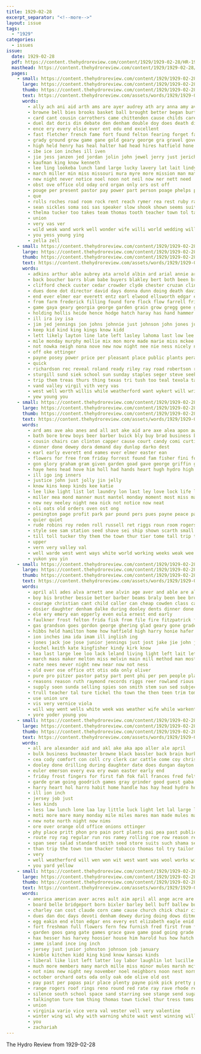 ```yaml
---
title: 1929-02-28
excerpt_separator: "<!--more-->"
layout: issue
tags:
  - "1929"
categories:
  - issues
issue:
  date: 1929-02-28
  pdf: https://content.thehydroreview.com/content/1929/1929-02-28/HR-1929-02-28.pdf
  masthead: https://content.thehydroreview.com/content/1929/1929-02-28/masthead/HR-1929-02-28.jpg
  pages:
    - small: https://content.thehydroreview.com/content/1929/1929-02-28/small/HR-1929-02-28-01.jpg
      large: https://content.thehydroreview.com/content/1929/1929-02-28/large/HR-1929-02-28-01.jpg
      thumb: https://content.thehydroreview.com/content/1929/1929-02-28/thumbnails/HR-1929-02-28-01.jpg
      text: https://content.thehydroreview.com/assets/words/1929/1929-02-28/HR-1929-02-28-01.txt
      words:
        - ally ach ani aid arth ams are ayer audrey ath ary anna amy ave adkins all amos auna austin arning alan ager ata allen and auxier
        - browne bell bies brooks basket ball brought better began burt bride browning blaz brides burkhalter both best bary bickell been business begin big but boston bank boys bine bean belland bold brad bridegroom
        - card cant cousin carrothers came chittenden cause childs care charles city college course come can cunningham cloninger cummins constant cos cecil cake champlin confer clyde chris cole church cham christian con close
        - duel dat doris din debate den denham double doy does death dinner day dau during down deep due donna dance dewey dor
        - ence ery every elsie ever ent edu end excellent
        - fast fletcher french fame fort found felton fearing forget fall front farm fore first fern flail former folks floyd for farry friday frank floor fron ferrell from flow
        - grady ground grow game gane gold geary george gra gravel gover given going good gas grade games giant gums glidewell gett gam guest grin
        - high held henry has heal halter had head hires hatfield hone hop hesser her hunter han hold how harold ham hes heres helper home hee happy hide hugh him hoi hydro half hamilton hands house
        - ibe ice ion inches ill iven
        - jie jess janzen jed jordan jolin john jewel jerry just jericho johnston junior
        - kaufman king know kenneth
        - lee ling lookeba lunch land large lucky lavery lat lait lindy latter lenora lela leta learn lish labor life little last long
        - march miller min miss missouri mura myre more mission man mat morning musselman mighty minnie mayo mere mattar marriage mond mobile most much members mauk mules martha monday mount monay may minor made many mimi method
        - new night never notice noel noon not neil now ner nett need
        - obst ove office old oday ord organ only ors ost off
        - pouge per present pastor pay power part person poage phelps peden putnam promise pete police par poor paul people preston public place page pope
        - que
        - rolls roches road room rock rent reach rymer rea rest ruby ranch role reason rac rogers
        - sean sickles soma soi sas speaker slow shook shown seems suit smith school sey station south sam side song scot sing sweet sees sale sunday student spies show stem street states still sine salesman sun springs saturday season sandy soon shows saw state sales seen second spark schools stockton silence sly stevens special she see sea seng ser said son
        - thelma tucker too takes team thomas tooth teacher town tol talk tree tone turns then treat tax ten take the try trio thur ting turn tention them
        - union
        - very vas ver
        - wild weak wand work well wonder wife willi world wedding williams wrath way worn went wee wake wiebe week won weatherford wei walter will was woodrow with why weeks worley walker west
        - you yess young ying
        - zella zell
    - small: https://content.thehydroreview.com/content/1929/1929-02-28/small/HR-1929-02-28-02.jpg
      large: https://content.thehydroreview.com/content/1929/1929-02-28/large/HR-1929-02-28-02.jpg
      thumb: https://content.thehydroreview.com/content/1929/1929-02-28/thumbnails/HR-1929-02-28-02.jpg
      text: https://content.thehydroreview.com/assets/words/1929/1929-02-28/HR-1929-02-28-02.txt
      words:
        - adkins arthur able aubrey ata arnold albin ard arial annie are and all ago arin
        - back boucher barrs blum babe buyers blakley bert both been brown bys bane better best bulk barr buy byes balls baby business bars butler ball busi bis big bran boys bandy bry basket brought buckmaster brother ben bos bay born bank bryan bors but beck
        - clifford check custer cedar crowder clyde chester cruzan clinton cope cabbage cost clark card come cushing class cold charley corn caller cummins crissman chick church city cordell colony cagg car came
        - dues done dot director david days donna dunn doing death davis day devaughn dennis detweiler dallas demott daughter dunaway
        - end ever elmer ear everett entz earl elwood ellsworth edgar emma elbert early
        - from farm frederick filling found fore flock flow farrell friday folks far first falfa fry for frank fort fitzpatrick fine fleeman
        - game gaya geary georgia george garden grain grow gregg gene grade good gil glad
        - holding hollis heide hence hodge hatch haray has hand hammer herndon hice her hite hem henke head hanks hatfield hom howard hinton homes hol herbert henry house had hammons hop hard hamilton harry home hydro
        - ill ira ivy isa
        - jim jed jennings jon johns johnnie just johnson john jones jury
        - keep kid kind king kings know kidd
        - lett likely layton line late left lasley lahoma last low lee lake little leo lay lou lantz live lary lorna
        - mile monday murphy mollie mix mon more made marie miss mckee market march mash mexico many morning mary
        - not nowka neigh nona nove new now night nee nie ness nicely noon near
        - off oke ottinger
        - payne posey power price per pleasant place public plants pera plan pay people part paper porter pete
        - quick
        - richardson rec reveal roland ready riley ray road robertson reach radio ridge render roman row ross roy reno rollinger rate ralph rolla reason rogers
        - sturgill sund siek school sun sunday staples seger steve seek stones supply speed stange sand saturday sions shanks sayre schantz six sick sat south store swan schlessinger seed see son station sander seep she sodders stoves smith sell sit sau service southern simmons step seas start susie
        - trip them treas thurs thing texas tri tush too teal texola taylor than truly the terry test timms tut tam town times tom tell
        - vand valley virgil vith very vas
        - west well worth willis while weatherford want wykert will wright willie wish walter week weeks walk williams wilson with wife wesley wise work was
        - yew young you
    - small: https://content.thehydroreview.com/content/1929/1929-02-28/small/HR-1929-02-28-03.jpg
      large: https://content.thehydroreview.com/content/1929/1929-02-28/large/HR-1929-02-28-03.jpg
      thumb: https://content.thehydroreview.com/content/1929/1929-02-28/thumbnails/HR-1929-02-28-03.jpg
      text: https://content.thehydroreview.com/assets/words/1929/1929-02-28/HR-1929-02-28-03.txt
      words:
        - ard ams ave ako anes and all ast ake aid are axe alea apon awa
        - bath bore brew boys beer barber buick bly buy brad business beans best birth bag been bik bulls bond began better bill beams boy but bread burkhalter bis big bari butter
        - cousin chairs can clinton capper cause court candy comi curti county counts cai cone caris champlin cox cose chambers cabbage caddo coffee course care conder con china corn city come card choo charm call
        - dinner done dewey dora demand day dunlop darko dest
        - earl early everett end eames ever elmer easter ean
        - flowers for free from friday forrest found fam fisher fini foot fee friends few fair far fresh forget finer fine frank folks
        - gon glory graham gram given garden goad gave george griffin green glass good
        - haye hens head hove him holl had hands heart hugh hydro high hume hou hour homel henry hick how half hall hansen hand hart health height hinger hime hei her honor hool hope hop home has
        - ill igo ing inners
        - justice john just jolly jin jelly
        - know kins keep kinds kee katie
        - lee like light list lot laundry lon last ley love lock life large
        - miller mea mond manner must mantel monday moment most miss martin mauk marl men mou maul mound mical more mari might mildred mon mis meek much mies merrifield milly march mars
        - new ney neeley night nea nick not notice now neat
        - oli oats old orders oven ost ong
        - penington page profit park par pound pers pues payne peace packard present pro person partner pot pickles pleasant pao polish penning pack past pring pies pillsbury pour pink posen price plants part per
        - quier quiet
        - rude robins roy reden roll russell ret riggs roun room rogers
        - style see sam station seed shave sei ship shown scarth small study sun sour sch staples surprise stove spring sewing soap service said shi schoof swe sunday stand short say standard summer shad she suter salmon side son sick size school self state saturday strength slim silence schoo
        - till toll tucker thy them the town thur tier tome tall trip take taken tobe than toward thurs
        - upper
        - vern very valley val
        - well warde west went ways white world working weeks weak wee wall work wyatt why weatherford willing week wise will with wash weather ware while was walker whiting wife
        - yukon you yin
    - small: https://content.thehydroreview.com/content/1929/1929-02-28/small/HR-1929-02-28-04.jpg
      large: https://content.thehydroreview.com/content/1929/1929-02-28/large/HR-1929-02-28-04.jpg
      thumb: https://content.thehydroreview.com/content/1929/1929-02-28/thumbnails/HR-1929-02-28-04.jpg
      text: https://content.thehydroreview.com/assets/words/1929/1929-02-28/HR-1929-02-28-04.txt
      words:
        - april all ades alva arnett ane alvin age aver and able are alfalfa appell albert amanda ave aye
        - boy bis brother bessie better barber beams braly been bee broadway butler baby bal but bill barnard board barr business bells both blum best baily bet burn
        - courage christian cant child caller can cheap cowden class cand cedar care certain chris choo close cen car curt come childs citizen clinton city chamber chas crane cronk carpentar came clair carry chick coats curtis church cold crissman chief cobbler con
        - dosier daughter denham dalke during dooley dents dinner done daily dewey dull ding dave day dors dockery doing
        - ele ery emery ean epperly even eula ernest end early
        - faulkner frost felton frida fisk from file fire fitzpatrick few farm fail friday fears ford folks free fay fell for frank friends fred fam
        - gas grandson goes gordon george ghering glad geary gone grade guest group good greg gegg grant
        - hibbs held hamilton home how hatfield high harry honie hafer him howard habit habe hesser hill has homer holding hard hills hydro hand hopkins henry hour herman herb hinton house hom had her
        - ion inches ima ida imam ill inglish ing
        - jones jack joe jose junior jennings just jost jake jie john johnson jesus johns jere
        - kochel keith kate kingfisher kindy kirk know
        - lea last large lee loo lack leland living light left lait let lake linton little leghorn less
        - march mass maker melton miss melvin main mill method man most made maybe monday minnie mille might mckee miller more mose maud may many moser maxine mary marion
        - nate nees never night new near now not ness
        - old over ose office ott otis oda only oliver
        - pure pro pitzer pastor patsy part pent phi per pen people plate pages pet purcell pool perry pone page plant patrick pat proud present paper
        - reasons reason ruth raymond records riggs reer rowland rious rey rex roy rathbun ross road reading reno regular
        - supply soon sunda selling spies son smith stem sun sed subject spring short seed snow seger stops she stockton street simpson sang store strong south schools show stange seton study sue student slagell sons sturgill shen stove saturday stock sand sunday silk sister siege siy state school such special scarlet sharry style
        - trull teacher tal ture tickel tho town the then teen trim tom tipps thy ton too them triplett thead thor thyng
        - use union ure
        - vis very vernice viola
        - will way went wells white week was weather wife while warkentin williams with weathers weaver weatherford wilson wich wand work weeks walker wisel wit wish whitefield woodson wool
        - yore yoder young you
    - small: https://content.thehydroreview.com/content/1929/1929-02-28/small/HR-1929-02-28-05.jpg
      large: https://content.thehydroreview.com/content/1929/1929-02-28/large/HR-1929-02-28-05.jpg
      thumb: https://content.thehydroreview.com/content/1929/1929-02-28/thumbnails/HR-1929-02-28-05.jpg
      text: https://content.thehydroreview.com/assets/words/1929/1929-02-28/HR-1929-02-28-05.txt
      words:
        - all are alexander aid and akl ake aka apo aller ale april
        - bulk business buckmaster browne black bassler back brain burkhalter barr bring bay book bill bank blue bone butts buyers bones bradley bob buck
        - cea cody comfort con coll cry clerk car cattle come coy christian call cash coffee clyde carry credit champlin cure cane cabbage col
        - dooley done drilling during daughter date does dungan dayton death day delia dress dise
        - euler emerson every eva ery ewan easter early end
        - friday frost fingers for first fah fok fall frances fred felton farrow farmer from farm fete flesh friends
        - garde gram going goodrich games gray grinder good guest gaba gave garden glad gone given
        - harry heart hol harro habit home handle has hay head hydro horse humes hinton heck house her hands high
        - ill ion inch
        - jersey job just
        - kes kinds
        - less law lunch lone laa lay little luck light let lal large lena last
        - moti more mare many monday mile miles mares man made mules march mens merry members mail mule mari mee
        - new note north night now nims
        - ore over orange old office onions ottinger
        - phy place pritt phon pro pain port plants pai pea past public pay plain pot
        - route roy rag regular run ros ramey rolling roe row reason red ree
        - span seer salad standard smith seed store suits such shama service sand sun south spine summer sales star season special suit sell sherman sailing sale saturday stange stay see scott sae stock sund sui school sorrow strain short spring stan sled silk
        - than trip the town tom thacker tobacco thomas tol try tailor talk top
        - very
        - well weatherford will wen won wit west want was wool works wide wire week white wile write went william work watch with wells winter welding waite wear
        - you yard yellow
    - small: https://content.thehydroreview.com/content/1929/1929-02-28/small/HR-1929-02-28-06.jpg
      large: https://content.thehydroreview.com/content/1929/1929-02-28/large/HR-1929-02-28-06.jpg
      thumb: https://content.thehydroreview.com/content/1929/1929-02-28/thumbnails/HR-1929-02-28-06.jpg
      text: https://content.thehydroreview.com/assets/words/1929/1929-02-28/HR-1929-02-28-06.txt
      words:
        - america american aver acres ault aim april all ange acre are arm age aline anna ata and arthur ash auxier
        - board belle bridgeport born bixler barley bell buff ballew butter books baker buckeye back buy blood beats barr bride bob balance beams best been boys bale bandy bacon brings better bennett but below big bran barnes birth beans bells
        - charley can cost claude corn came cause church chick chair city course coffee class char clyde carrithers close card cody comb craft cecil coach coe cornish christmas custer come car
        - dues dan doc days devoti denham dewey during doing dows ditmore daugherty day done dolores december dark death due daughter davenport
        - egg eakin end elton edgar ens every est elizabeth eagle enid ent
        - fort freshman full flowers fern few furnish fred first from friday far foree fresh fail friends fan ford frost free feather fine for fly fay fair flock flakes fields
        - garden goos gang gate games grace gave game goad going grade gas grand geary goose glen gay goods good given guy george
        - hax hesser has harvey hoosier house him harold hus how hatch hydro husband her hen home hot had hens hor holding haul herndon hopping heart honor heed hoy hay hugh
        - imme island ince ing inch
        - jersey just junior johnston johnson job january
        - kimble kitchen kidd king kind know kansas kinds
        - liberal like list left latter loy labor laughlin lot lucille lahoma lela last life large
        - much more members many march mille miss minor mules marsh mcfarlin milk meal missouri miles mary min may mountain made merle minnie monday
        - not nims new night ney november noel neighbors noon nest norman never navy need
        - october orchard oats oda only oak ode olive old ost
        - pay past per papas pair place plenty payne pink pick pretty present pins pack part peppers power pense profit prince pump price prairie pope pure purple pounds
        - range rogers roof rings reno round red rate ray rave rhode ready rockers raymond rocks riggs rook reasons real
        - silence south school space sand starring see stange send sugar senior stone sam small scotland special seed smith setting saving single show spies stove stewart she sister selling span self sherman state shower stoves sewing spring short salmon ser sale service sept soy schroder saturday stores swell swim sway
        - talkington ture tom thing thomas town tickel thur tress toms trail thom ton taken tommie ten trusty treas the
        - union
        - virginia vario vice vera val vester vell very valentine
        - winter wing wil why with warning white wait west winning williams wilma weatherford willie waller went week will well wesco wilson weather want work was wind
        - you
        - zachariah
---
```


The Hydro Review from 1929-02-28

<!--more-->

